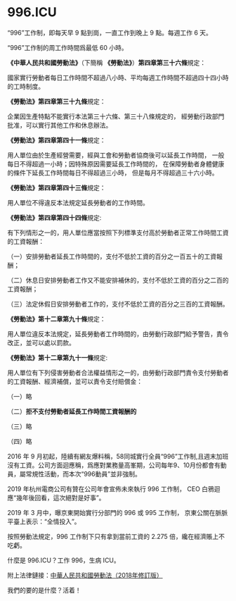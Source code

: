 996.ICU
===
“996”工作制，即每天早 9 點到崗，一直工作到晚上 9 點。每週工作 6 天。

“996”工作制的周工作時間爲最低 60 小時。

**《中華人民共和國勞動法》**（下簡稱 **《勞動法》**）**第四章第三十六條**規定：

國家實行勞動者每日工作時間不超過八小時、平均每週工作時間不超過四十四小時的工時制度。

**《勞動法》第四章第三十九條**規定：

企業因生產特點不能實行本法第三十六條、第三十八條規定的， 經勞動行政部門批准，可以實行其他工作和休息辦法。

**《勞動法》第四章第四十一條**規定：

用人單位由於生產經營需要，經與工會和勞動者協商後可以延長工作時間， 一般每日不得超過一小時；因特殊原因需要延長工作時間的， 在保障勞動者身體健康的條件下延長工作時間每日不得超過三小時， 但是每月不得超過三十六小時。

**《勞動法》第四章第四十三條**規定：

用人單位不得違反本法規定延長勞動者的工作時間。

**《勞動法》第四章第四十四條**規定:

有下列情形之一的，用人單位應當按照下列標準支付高於勞動者正常工作時間工資的工資報酬：

（一）安排勞動者延長工作時間的，支付不低於工資的百分之一百五十的工資報酬；

（二）休息日安排勞動者工作又不能安排補休的，支付不低於工資的百分之二百的工資報酬；

（三）法定休假日安排勞動者工作的，支付不低於工資的百分之三百的工資報酬。

**《勞動法》第十二章第九十條**規定：

用人單位違反本法規定，延長勞動者工作時間的，由勞動行政部門給予警告，責令改正，並可以處以罰款。

**《勞動法》第十二章第九十一條**規定:

用人單位有下列侵害勞動者合法權益情形之一的，由勞動行政部門責令支付勞動者的工資報酬、經濟補償，並可以責令支付賠償金：

（一）略

（二）**拒不支付勞動者延長工作時間工資報酬的**

（三）略

（四）略


2016 年 9 月初起，陸續有網友爆料稱，58同城實行全員“996”工作制,且週末加班沒有工資。公司方面迴應稱，爲應對業務量高峯期，公司每年9、10月份都會有動員，屬常規性活動，而本次“996動員”並非強制。

2019 年杭州電商公司有贊在公司年會宣佈未來執行 996 工作制， CEO 白鴉迴應“幾年後回看，這次絕對是好事”。

2019 年 3 月中，曝京東開始實行分部門的 996 或 995 工作制， 京東公關在脈脈平臺上表示：“全情投入”。

按照勞動法規定，996 工作制下只有拿到當前工資的 2.275 倍，纔在經濟賬上不吃虧。

什麼是 996.ICU？工作 996，生病 ICU。

附上法律鏈接：[中華人民共和國勞動法（2018年修訂版）](http://www.npc.gov.cn/npc/xinwen/2019-01/07/content_2070261.htm)

我們的要的是什麼？活着！
